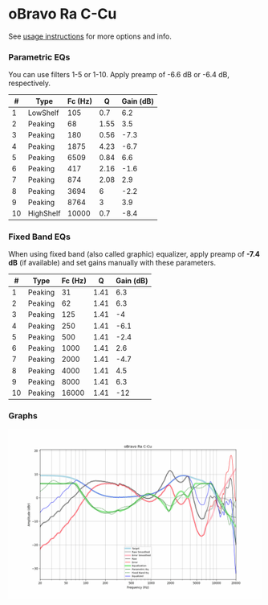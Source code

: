 # oBravo Ra C-Cu
See [usage instructions](https://github.com/jaakkopasanen/AutoEq#usage) for more options and info.

### Parametric EQs
You can use filters 1-5 or 1-10. Apply preamp of -6.6 dB or -6.4 dB, respectively.

|   # | Type      |   Fc (Hz) |    Q |   Gain (dB) |
|-----|-----------|-----------|------|-------------|
|   1 | LowShelf  |       105 | 0.7  |         6.2 |
|   2 | Peaking   |        68 | 1.55 |         3.5 |
|   3 | Peaking   |       180 | 0.56 |        -7.3 |
|   4 | Peaking   |      1875 | 4.23 |        -6.7 |
|   5 | Peaking   |      6509 | 0.84 |         6.6 |
|   6 | Peaking   |       417 | 2.16 |        -1.6 |
|   7 | Peaking   |       874 | 2.08 |         2.9 |
|   8 | Peaking   |      3694 | 6    |        -2.2 |
|   9 | Peaking   |      8764 | 3    |         3.9 |
|  10 | HighShelf |     10000 | 0.7  |        -8.4 |

### Fixed Band EQs
When using fixed band (also called graphic) equalizer, apply preamp of **-7.4 dB** (if available) and set gains manually with these parameters.

|   # | Type    |   Fc (Hz) |    Q |   Gain (dB) |
|-----|---------|-----------|------|-------------|
|   1 | Peaking |        31 | 1.41 |         6.3 |
|   2 | Peaking |        62 | 1.41 |         6.3 |
|   3 | Peaking |       125 | 1.41 |        -4   |
|   4 | Peaking |       250 | 1.41 |        -6.1 |
|   5 | Peaking |       500 | 1.41 |        -2.4 |
|   6 | Peaking |      1000 | 1.41 |         2.6 |
|   7 | Peaking |      2000 | 1.41 |        -4.7 |
|   8 | Peaking |      4000 | 1.41 |         4.5 |
|   9 | Peaking |      8000 | 1.41 |         6.3 |
|  10 | Peaking |     16000 | 1.41 |       -12   |

### Graphs
![](./oBravo%20Ra%20C-Cu.png)
